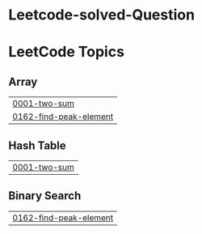 # Leetcode-solved-Question
<!---LeetCode Topics Start-->
# LeetCode Topics
## Array
|  |
| ------- |
| [0001-two-sum](https://github.com/Karthiknayak26/Leetcode-solved-Question/tree/master/0001-two-sum) |
| [0162-find-peak-element](https://github.com/Karthiknayak26/Leetcode-solved-Question/tree/master/0162-find-peak-element) |
## Hash Table
|  |
| ------- |
| [0001-two-sum](https://github.com/Karthiknayak26/Leetcode-solved-Question/tree/master/0001-two-sum) |
## Binary Search
|  |
| ------- |
| [0162-find-peak-element](https://github.com/Karthiknayak26/Leetcode-solved-Question/tree/master/0162-find-peak-element) |
<!---LeetCode Topics End-->